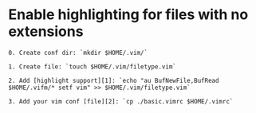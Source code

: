 
# Enable highlighting for files with no extensions
    
    0. Create conf dir: `mkdir $HOME/.vim/`

    1. Create file: `touch $HOME/.vim/filetype.vim`

    2. Add [highlight support][1]: `echo "au BufNewFile,BufRead $HOME/.vifm/* setf vim" >> $HOME/.vim/filetype.vim`

    3. Add your vim conf [file][2]: `cp ./basic.vimrc $HOME/.vimrc` 


[1]: https://bradmontgomery.net/blog/vim-syntax-highlighting-for-apache-config-files/
[2]: https://www.fullstackpython.com/vim.html
